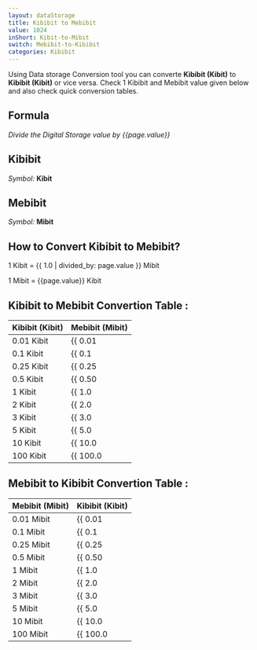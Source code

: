 ```yaml
---
layout: dataStorage
title: Kibibit to Mebibit
value: 1024
inShort: Kibit-to-Mibit
switch: Mebibit-to-Kibibit
categories: Kibibit
---
```


Using Data storage Conversion tool you can converte **Kibibit (Kibit)** to **Kibibit (Kibit)** or vice versa. Check 1 Kibibit and Mebibit value given below and also check quick conversion tables.

## Formula
*Divide the Digital Storage value by {{page.value}}*

## Kibibit
*Symbol:* **Kibit**

## Mebibit
*Symbol:* **Mibit**

## How to Convert Kibibit to Mebibit?

1 Kibit = {{ 1.0 | divided_by: page.value }} Mibit

1 Mibit = {{page.value}} Kibit


## Kibibit to Mebibit Convertion Table :

| Kibibit (Kibit) | Mebibit (Mibit) |
| ---- | ---- |
| 0.01 Kibit | {{ 0.01 | divided_by: page.value | round: 12 }} Mibit |
| 0.1 Kibit | {{ 0.1 | divided_by: page.value | round: 12 }} Mibit |
| 0.25 Kibit | {{ 0.25 | divided_by: page.value | round: 12 }} Mibit |
| 0.5 Kibit | {{ 0.50 | divided_by: page.value | round: 12 }} Mibit |
| 1 Kibit | {{ 1.0 | divided_by: page.value | round: 12 }} Mibit |
| 2 Kibit | {{ 2.0 | divided_by: page.value | round: 12 }} Mibit |
| 3 Kibit | {{ 3.0 | divided_by: page.value | round: 12 }} Mibit |
| 5 Kibit | {{ 5.0 | divided_by: page.value | round: 12 }} Mibit |
| 10 Kibit | {{ 10.0 | divided_by: page.value | round: 12 }} Mibit |
| 100 Kibit | {{ 100.0 | divided_by: page.value | round: 12 }} Mibit |

## Mebibit to Kibibit Convertion Table :

| Mebibit (Mibit) | Kibibit (Kibit) |
| ---- | ---- |
| 0.01 Mibit | {{ 0.01 | times: page.value | round: 12 }} Kibit |
| 0.1 Mibit | {{ 0.1 | times: page.value | round: 12 }} Kibit |
| 0.25 Mibit | {{ 0.25 | times: page.value | round: 12 }} Kibit |
| 0.5 Mibit | {{ 0.50 | times: page.value | round: 12 }} Kibit |
| 1 Mibit | {{ 1.0 | times: page.value | round: 12 }} Kibit |
| 2 Mibit | {{ 2.0 | times: page.value | round: 12 }} Kibit |
| 3 Mibit | {{ 3.0 | times: page.value | round: 12 }} Kibit |
| 5 Mibit | {{ 5.0 | times: page.value | round: 12 }} Kibit |
| 10 Mibit | {{ 10.0 | times: page.value | round: 12 }} Kibit |
| 100 Mibit | {{ 100.0 | times: page.value | round: 12 }} Kibit |


<script>
document.getElementById('selectInput')[3].selected = true
document.getElementById('selectOutput')[7].selected = true
</script>
